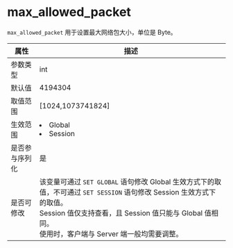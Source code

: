 # max_allowed_packet

`max_allowed_packet` 用于设置最大网络包大小，单位是 Byte。

| **属性**  |                                                       **描述**                                                       |
|---------|--------------------------------------------------------------------------------------------------------------------|
| 参数类型    | int                             |
| 默认值     | 4194304                         |
| 取值范围    | \[1024,1073741824\]             |
| 生效范围    | <li> Global   <li> Session            |
| 是否参与序列化 | 是                               |
| 是否可修改   | 该变量可通过 `SET GLOBAL` 语句修改 Global 生效方式下的取值，不可通过 `SET SESSION` 语句修改 Session 生效方式下的取值。<br>Session 值仅支持查看，且 Session 值只能与 Global 值相同。<br>使用时，客户端与 Server 端一般均需要调整。 |
